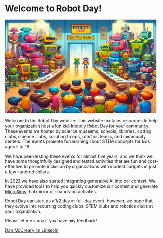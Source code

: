 # Welcome to Robot Day!

![](./img/robot-day-banner-v2.png)

Welcome to the Robot Day website.  This website contains resources
to help your organization host a fun kid-friendly Robot Day
for your community.  These events are hosted by science museums, schools, libraries, coding clubs, science clubs, scouting troops, robotics teams, and community centers.  The events promote fun learning about STEM concepts for kids ages 5 to 18.

We have been testing these events for almost five years, and we think
we have some thoughtfully designed and tested activities that are fun and cost-effective to promote inclusion by organizations with modest budgets of just a few hundred dollars.

In 2023 we have also started integrating generative AI into our
content.  We have provided tools to help you quickly customize our
content and generate [MicroSims](./glossary.md#microsim) that
mirror our hands-on activities.

Robot Day can start as a 1/2 day or full-day event.  However, we hope that they evolve into recurring coding clubs, STEM clubs and robotics clubs at your organization.

Please let me know if you have any feedback!

[Dan McCreary on LinkedIn](https://www.linkedin.com/in/danmccreary/)

